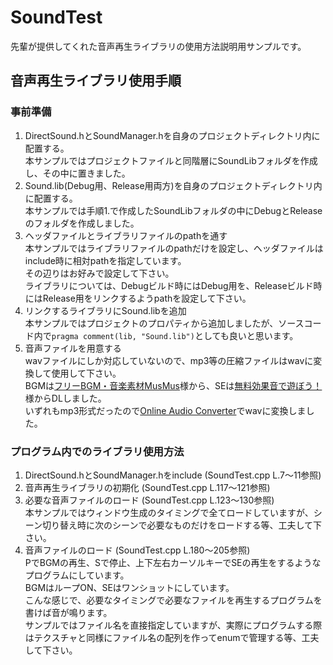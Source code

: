 # SoundTest
先輩が提供してくれた音声再生ライブラリの使用方法説明用サンプルです。

## 音声再生ライブラリ使用手順
### 事前準備
1. DirectSound.hとSoundManager.hを自身のプロジェクトディレクトリ内に配置する。  
  本サンプルではプロジェクトファイルと同階層にSoundLibフォルダを作成し、その中に置きました。
1. Sound.lib(Debug用、Release用両方)を自身のプロジェクトディレクトリ内に配置する。  
  本サンプルでは手順1.で作成したSoundLibフォルダの中にDebugとReleaseのフォルダを作成しました。
1. ヘッダファイルとライブラリファイルのpathを通す  
  本サンプルではライブラリファイルのpathだけを設定し、ヘッダファイルはinclude時に相対pathを指定しています。  
  その辺りはお好みで設定して下さい。  
  ライブラリについては、Debugビルド時にはDebug用を、Releaseビルド時にはRelease用をリンクするようpathを設定して下さい。
1. リンクするライブラリにSound.libを追加  
  本サンプルではプロジェクトのプロパティから追加しましたが、ソースコード内で`pragma comment(lib, "Sound.lib")`としても良いと思います。
1. 音声ファイルを用意する  
  wavファイルにしか対応していないので、mp3等の圧縮ファイルはwavに変換して使用して下さい。  
  BGMは[フリーBGM・音楽素材MusMus](http://musmus.main.jp/music_game.html)様から、SEは[無料効果音で遊ぼう！](http://taira-komori.jpn.org/index.html)様からDLしました。  
  いずれもmp3形式だったので[Online Audio Converter](https://online-audio-converter.com/ja/)でwavに変換しました。

### プログラム内でのライブラリ使用方法
1. DirectSound.hとSoundManager.hをinclude (SoundTest.cpp L.7～11参照)
1. 音声再生ライブラリの初期化 (SoundTest.cpp L.117～121参照)
1. 必要な音声ファイルのロード (SoundTest.cpp L.123～130参照)  
  本サンプルではウィンドウ生成のタイミングで全てロードしていますが、シーン切り替え時に次のシーンで必要なものだけをロードする等、工夫して下さい。
1. 音声ファイルのロード (SoundTest.cpp L.180～205参照)  
  PでBGMの再生、Sで停止、上下左右カーソルキーでSEの再生をするようなプログラムにしています。  
  BGMはループON、SEはワンショットにしています。  
  こんな感じで、必要なタイミングで必要なファイルを再生するプログラムを書けば音が鳴ります。  
  サンプルではファイル名を直接指定していますが、実際にプログラムする際はテクスチャと同様にファイル名の配列を作ってenumで管理する等、工夫して下さい。
